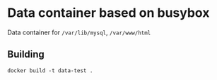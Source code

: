 
# Data container based on busybox

Data container for `/var/lib/mysql`,  `/var/www/html`


## Building


```shell
docker build -t data-test .
```
